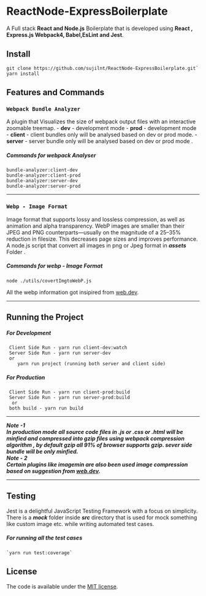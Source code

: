 # ReactNode-ExpressBoilerplate

A Full stack **React and Node.js** Boilerplate that is developed using **React , Express.js Webpack4, Babel,EsLint and Jest**.

## Install

```
git clone https://github.com/sujilnt/ReactNode-ExpressBoilerplate.git`
yarn install
```

## Features and Commands

### `Webpack Bundle Analyzer`

A plugin that Visualizes the size of webpack output files with an interactive zoomable treemap. - **dev** - development mode - **prod** - development mode - **client** - client bundles only will be analysed based on dev or prod mode. - **server** - server bundle only will be analysed based on dev or prod mode .

##### Commands for webpack Analyser <br/>

    bundle-analyzer:client-dev
    bundle-analyzer:client-prod
    bundle-analyzer:server-dev
    bundle-analyzer:server-prod

<hr/>

### `Webp - Image Format`

Image format that supports lossy and lossless compression, as well as animation and alpha transparency. WebP images are smaller than their JPEG and PNG counterparts—usually on the magnitude of a 25–35% reduction in filesize. This decreases page sizes and improves performance.
A node.js script that convert all images in png or Jpeg format in **_assets_** Folder .

##### Commands for webp - Image Format <br/>

    node ./utils/covertImgtoWebP.js

All the webp information got insipired from [web.dev](https://web.dev/serve-images-webp).

<hr/>

## Running the Project

##### For Development

```
 Client Side Run - yarn run client-dev:watch
 Server Side Run - yarn run server-dev
 or
	yarn run project (running both server and client side)
```

##### For Production

```
 Client Side Run - yarn run client-prod:build
 Server Side Run - yarn run server-prod:build
  or
 both build - yarn run build
```

<hr/>

**_Note -1 <br/>
In production mode all source code files in .js or .css or .html will be minfied and compressed into gzip files using webpack compression algorithm , by default gzip all 91% of browser supports gzip. sever side bundle will be only minfied._**  
**_Note - 2 <br/>
Certain plugins like imagemin are also been used image compression based on suggestion from [web.dev](https://web.dev/use-imagemin-to-compress-images)._**

<hr/>

## Testing

Jest is a delightful JavaScript Testing Framework with a focus on simplicity. There is a **_mock_** folder inside **_src_** directory that is used for mock something like custom image etc. while writing automated test cases.

##### For running all the test cases

    `yarn run test:coverage`

## License

The code is available under the [MIT license](License.txt).
